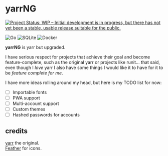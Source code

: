 # yarrNG
[![Project Status: WIP – Initial development is in progress, but there has not yet been a stable, usable release suitable for the public.](https://www.repostatus.org/badges/latest/wip.svg)](https://www.repostatus.org/#wip)

![Go](https://img.shields.io/badge/go-%2300ADD8.svg?style=for-the-badge&logo=go&logoColor=white)
![SQLite](https://img.shields.io/badge/SQLite-07405E?style=for-the-badge&logo=sqlite&logoColor=white)
![Docker](https://img.shields.io/badge/docker-%230db7ed.svg?style=for-the-badge&logo=docker&logoColor=white)

**yarrNG** is yarr but upgraded.

I have serious respect for projects that achieve their goal and become feature-complete, such as the original yarr or projects like runit... that said, even though I *love* yarr I also have some things I would like it to have for it to be *feature complete for me*.

I have more ideas rolling around my head, but here is my TODO list for now:

- [ ]  Importable fonts
- [ ]  PWA support
- [ ]  Multi-account support
- [ ]  Custom themes
- [ ]  Hashed passwords for accounts

## credits

[yarr](https://github.com/nkanaev/yarr) the original.  
[Feather](http://feathericons.com/) for icons.

